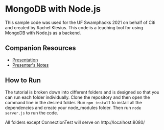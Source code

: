 # MongoDB with Node.js 

This sample code was used for the UF Swamphacks 2021 on behalf of Citi and created by Rachel Klesius.  This code is a teaching tool for using MongoDB with Node.js as a backend.

## Companion Resources

- [Presentation](https://docs.google.com/presentation/d/1Xy13l2pBNBETjU2nivAgC-mqTXfsfrQk7BAJcTjoymg/edit?usp=sharing)
- [Presenter's Notes](https://docs.google.com/document/d/1O17ssZJXqcrdttX4wtkuPbjQ5bFfXvlzE1-BRhF3PhI/edit?usp=sharing)

## How to Run

The tutorial is broken down into different folders and is designed so that you can run each folder individually.  Clone the repository and then open the command line in the desired folder.  Run `npm install` to install all the dependencies and create your node_modules folder.  Then run `node server.js` to run the code.  

All folders except ConnectionTest will serve on http://localhost:8080/ 